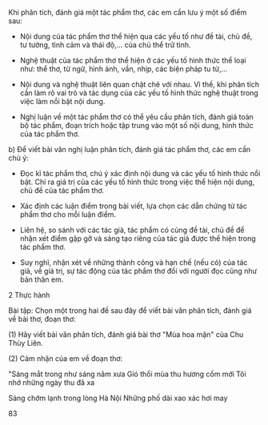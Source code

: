 Khi phân tích, đánh giá một tác phẩm thơ, các em cần lưu ý một số điểm sau:

- Nội dung của tác phẩm thơ thể hiện qua các yếu tố như đề tài, chủ đề, tư tưởng, tình cảm và thái độ,... của chủ thể trữ tình.

- Nghệ thuật của tác phẩm thơ thể hiện ở các yếu tố hình thức thể loại như: thể thơ, từ ngữ, hình ảnh, vần, nhịp, các biện pháp tu từ,...

- Nội dung và nghệ thuật liên quan chặt chẽ với nhau. Vì thế, khi phân tích cần làm rõ vai trò và tác dụng của các yếu tố hình thức nghệ thuật trong việc làm nổi bật nội dung.

- Nghị luận về một tác phẩm thơ có thể yêu cầu phân tích, đánh giá toàn bộ tác phẩm, đoạn trích hoặc tập trung vào một số nội dung, hình thức của tác phẩm thơ.

b) Để viết bài văn nghị luận phân tích, đánh giá tác phẩm thơ, các em cần chú ý:

- Đọc kĩ tác phẩm thơ, chú ý xác định nội dung và các yếu tố hình thức nổi bật. Chỉ ra giá trị của các yếu tố hình thức trong việc thể hiện nội dung, chủ đề của tác phẩm thơ.

- Xác định các luận điểm trong bài viết, lựa chọn các dẫn chứng từ tác phẩm thơ cho mỗi luận điểm.

- Liên hệ, so sánh với các tác giả, tác phẩm có cùng đề tài, chủ đề để nhận xét điểm gặp gỡ và sáng tạo riêng của tác giả được thể hiện trong tác phẩm thơ.

- Suy nghĩ, nhận xét về những thành công và hạn chế (nếu có) của tác giả, về giá trị, sự tác động của tác phẩm thơ đối với người đọc cũng như bản thân em.

2 Thực hành

Bài tập: Chọn một trong hai đề sau đây để viết bài văn phân tích, đánh giá về bài thơ, đoạn thơ:

(1) Hãy viết bài văn phân tích, đánh giá bài thơ "Mùa hoa mận" của Chu Thùy Liên.

(2) Cảm nhận của em về đoạn thơ:

"Sáng mắt trong như sáng năm xưa
Gió thổi mùa thu hương cốm mới
Tôi nhớ những ngày thu đã xa

Sáng chớm lạnh trong lòng Hà Nội
Những phố dài xao xác hơi may

83